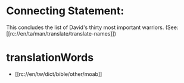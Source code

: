 # Connecting Statement:

This concludes the list of David's thirty most important warriors. (See: [[rc://en/ta/man/translate/translate-names]])

# translationWords

* [[rc://en/tw/dict/bible/other/moab]]